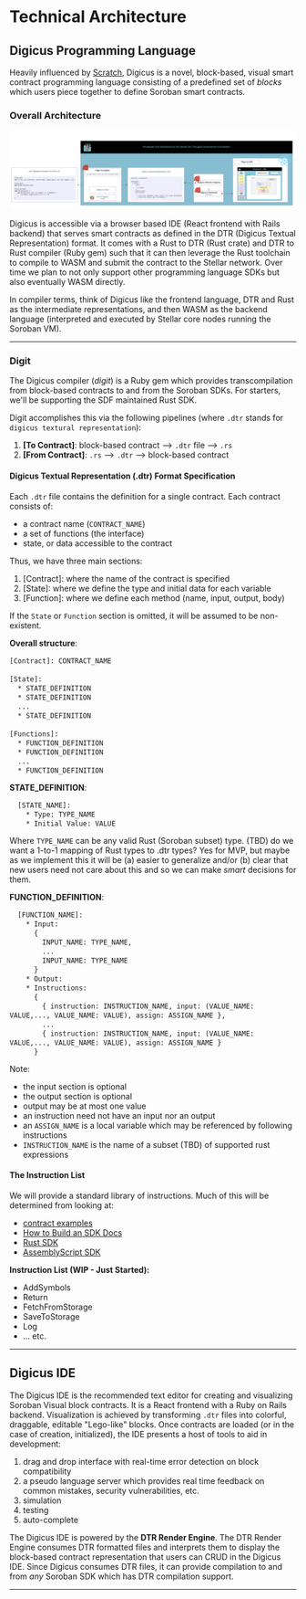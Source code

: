 # Technical Architecture

## Digicus Programming Language

Heavily influenced by [Scratch](https://scratch.mit.edu/), Digicus is a novel, block-based, visual smart contract programming language consisting of a predefined set of *blocks* which users piece together to define Soroban smart contracts. 

### Overall Architecture

![overall architecture](./technical_architecture_artifacts/overall_architecture.png)

Digicus is accessible via a browser based IDE (React frontend with Rails backend) that serves smart contracts as defined in the DTR (Digicus Textual Representation) format. It comes with a Rust to DTR (Rust crate) and DTR to Rust compiler (Ruby gem) such that it can then leverage the Rust toolchain to compile to WASM and submit the contract to the Stellar network. Over time we plan to not only support other programming language SDKs but also eventually WASM directly.

In compiler terms, think of Digicus like the frontend language, DTR and Rust as the intermediate representations, and then WASM as the backend language (interpreted and executed by Stellar core nodes running the Soroban VM).

***

### Digit

The Digicus compiler (*digit*) is a Ruby gem which provides transcompilation from block-based contracts to and from the Soroban SDKs. For starters, we'll be supporting the SDF maintained Rust SDK. 

Digit accomplishes this via the following pipelines (where `.dtr` stands for `digicus textural representation`):

1. **[To Contract]**: block-based contract --> `.dtr` file --> `.rs`
2. **[From Contract]**: `.rs` --> `.dtr` --> block-based contract

#### Digicus Textual Representation (.dtr) Format Specification

Each `.dtr` file contains the definition for a single contract. Each contract consists of:

* a contract name (`CONTRACT_NAME`)
* a set of functions (the interface)
* state, or data accessible to the contract

Thus, we have three main sections:

1. [Contract]: where the name of the contract is specified
2. [State]: where we define the type and initial data for each variable
3. [Function]: where we define each method (name, input, output, body)

If the `State` or `Function` section is omitted, it will be assumed to be non-existent.

**Overall structure**:
```
[Contract]: CONTRACT_NAME

[State]:
  * STATE_DEFINITION
  * STATE_DEFINITION
  ...
  * STATE_DEFINITION

[Functions]:
  * FUNCTION_DEFINITION
  * FUNCTION_DEFINITION
  ...
  * FUNCTION_DEFINITION
```

**STATE_DEFINITION**:
```
  [STATE_NAME]:
    * Type: TYPE_NAME
    * Initial Value: VALUE
```

Where `TYPE_NAME` can be any valid Rust (Soroban subset) type. (TBD) do we want a 1-to-1 mapping of Rust types to .dtr types? Yes for MVP, but maybe as we implement this it will be (a) easier to generalize and/or (b) clear that new users need not care about this and so we can make *smart* decisions for them.

**FUNCTION_DEFINITION**:
```
  [FUNCTION_NAME]:
    * Input:
      {
        INPUT_NAME: TYPE_NAME,
        ...
        INPUT_NAME: TYPE_NAME
      }
    * Output:
    * Instructions:
      {
        { instruction: INSTRUCTION_NAME, input: (VALUE_NAME: VALUE,..., VALUE_NAME: VALUE), assign: ASSIGN_NAME },
        ...
        { instruction: INSTRUCTION_NAME, input: (VALUE_NAME: VALUE,..., VALUE_NAME: VALUE), assign: ASSIGN_NAME }
      }
```

Note:
* the input section is optional
* the output section is optional
* output may be at most one value
* an instruction need not have an input nor an output
* an `ASSIGN_NAME` is a local variable which may be referenced by following instructions
* `INSTRUCTION_NAME` is the name of a subset (TBD) of supported rust expressions

#### The Instruction List

We will provide a standard library of instructions. Much of this will be determined from looking at:
* [contract examples](https://github.com/stellar/soroban-examples)
* [How to Build an SDK Docs](https://developers.stellar.org/docs/tools/sdks/build-your-own)
* [Rust SDK](https://github.com/stellar/rs-soroban-sdk/tree/main)
* [AssemblyScript SDK](https://github.com/Soneso/as-soroban-sdk)

**Instruction List (WIP - Just Started):**
* AddSymbols
* Return
* FetchFromStorage
* SaveToStorage
* Log
* ... etc.

***

## Digicus IDE

The Digicus IDE is the recommended text editor for creating and visualizing Soroban Visual block contracts. It is a React frontend with a Ruby on Rails backend. Visualization is achieved by transforming `.dtr` files into colorful, draggable, editable "Lego-like" blocks. Once contracts are loaded (or in the case of creation, initialized), the IDE presents a host of tools to aid in development:

1. drag and drop interface with real-time error detection on block compatibility
2. a pseudo language server which provides real time feedback on common mistakes, security vulnerabilities, etc.
3. simulation
4. testing
5. auto-complete

The Digicus IDE is powered by the **DTR Render Engine**. The DTR Render Engine consumes DTR formatted files and interprets them to display the block-based contract representation that users can CRUD in the Digicus IDE. Since Digicus consumes DTR files, it can provide compilation to and from *any* Soroban SDK which has DTR compilation support.

***